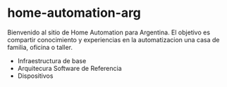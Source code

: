 # home-automation-arg
Bienvenido al sitio de Home Automation para Argentina.
El objetivo es compartir conocimiento y experiencias en la automatizacion una casa de familia, oficina o taller.

* Infraestructura de base
* Arquitecura Software de Referencia
* Dispositivos



